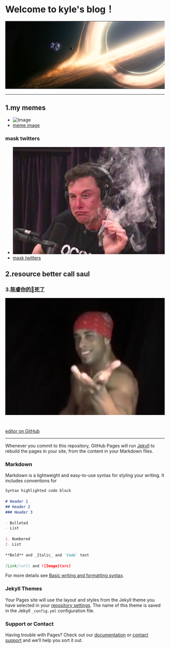 # Welcome to kyle's blog！
![](651486.png)

*** 

## 1.my memes
- ![Image](https://pbs.twimg.com/media/E3MbiCDX0AAQun2?format=jpg&name=small)
- [meme image](https://twitter.com/elonmusk/status/1519735033950470144/photo/1)
### mask twitters
- ![](aax0Xdao_700w_0.jpg)
- [mask twitters](https://twitter.com/elonmusk)


## 2.resource better call saul


### 3.[陈睿你的🐎死了](https://www.nicovideo.jp/watch/sm34222680)
![](捕获.PNG)
# 
# 
# 
 [editor on GitHub](https://github.com/KYLE1LSK/kyle_cykablyat.github.io/edit/gh-pages/index.md) 
 
 ---------------------------------------------




Whenever you commit to this repository, GitHub Pages will run [Jekyll](https://jekyllrb.com/) to rebuild the pages in your site, from the content in your Markdown files.

### Markdown

Markdown is a lightweight and easy-to-use syntax for styling your writing. It includes conventions for

```markdown
Syntax highlighted code block

# Header 1
## Header 2
### Header 3

- Bulleted
- List

1. Numbered
2. List

**Bold** and _Italic_ and `Code` text

[Link](url) and ![Image](src)
```

For more details see [Basic writing and formatting syntax](https://docs.github.com/en/github/writing-on-github/getting-started-with-writing-and-formatting-on-github/basic-writing-and-formatting-syntax).

### Jekyll Themes

Your Pages site will use the layout and styles from the Jekyll theme you have selected in your [repository settings](https://github.com/KYLE1LSK/kyle_cykablyat.github.io/settings/pages). The name of this theme is saved in the Jekyll `_config.yml` configuration file.

### Support or Contact

Having trouble with Pages? Check out our [documentation](https://docs.github.com/categories/github-pages-basics/) or [contact support](https://support.github.com/contact) and we’ll help you sort it out.
